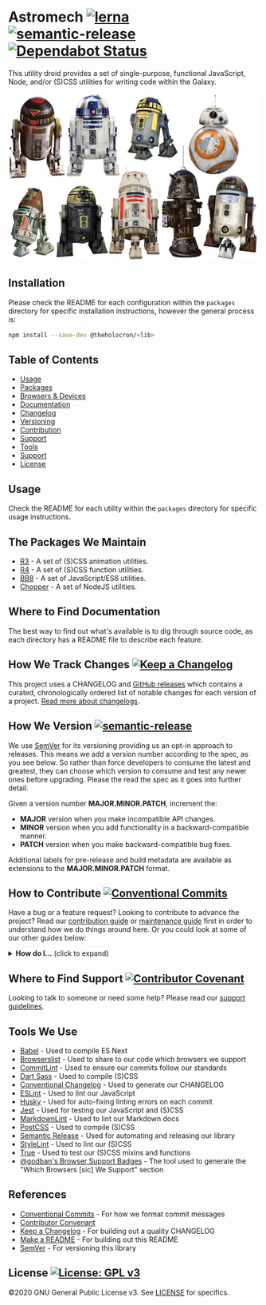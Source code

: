 # Astromech [![lerna](https://img.shields.io/badge/maintained%20with-lerna-cc00ff.svg)](https://lerna.js.org/) [![semantic-release](https://img.shields.io/badge/%20%20%F0%9F%93%A6%F0%9F%9A%80-semantic--release-e10079.svg)](https://github.com/semantic-release/semantic-release) [![Dependabot Status](https://api.dependabot.com/badges/status?host=github&repo=the-holocron/astromech)](https://dependabot.com)

This utility droid provides a set of single-purpose, functional JavaScript, Node, and/or (S)CSS utilities for writing code within the Galaxy.

![astromech](./astromech.jpg)

## Installation

Please check the README for each configuration within the `packages` directory for specific installation instructions, however the general process is:

```bash
npm install --save-dev @theholocron/<lib>
```

## Table of Contents

- [Usage](#usage)
- [Packages](#the-packages-we-maintain)
- [Browsers & Devices](#which-browsers-devices-we-support)
- [Documentation](#where-to-find-documentation)
- [Changelog](#how-we-track-changes)
- [Versioning](#how-we-version)
- [Contribution](#how-to-contribute)
- [Support](#where-to-find-suport)
- [Tools](#tools-we-use)
- [Support](#where-to-find-suport)
- [License](#license)

## Usage

Check the README for each utility within the `packages` directory for specific usage instructions.

## The Packages We Maintain

- [R3](./packages/arthree#readme) - A set of (S)CSS animation utilities.
- [R4](./packages/arfour#readme) - A set of (S)CSS function utilities.
- [BB8](./packages/beebee#readme) - A set of JavaScript/ES6 utilities.
- [Chopper](./packages/chopper#readme) - A set of NodeJS utilities.

## Where to Find Documentation

The best way to find out what's available is to dig through source code, as each directory has a README file to describe each feature.

## How We Track Changes [![Keep a Changelog](https://img.shields.io/badge/Keep%20a%20Changelog-1.0.0-orange)](https://keepachangelog.com/en/1.0.0/)

This project uses a CHANGELOG and [GitHub releases](https://help.github.com/en/github/administering-a-repository/about-releases) which contains a curated, chronologically ordered list of notable changes for each version of a project. [Read more about changelogs](https://keepachangelog.com/en/1.0.0/).

## How We Version [![semantic-release](https://img.shields.io/badge/%20%20%F0%9F%93%A6%F0%9F%9A%80-semantic--release-e10079.svg)](https://github.com/semantic-release/semantic-release)

We use [SemVer](https://semver.org/) for its versioning providing us an opt-in approach to releases. This means we add a version number according to the spec, as you see below. So rather than force developers to consume the latest and greatest, they can choose which version to consume and test any newer ones before upgrading. Please the read the spec as it goes into further detail.

Given a version number **MAJOR.MINOR.PATCH**, increment the:

- **MAJOR** version when you make incompatible API changes.
- **MINOR** version when you add functionality in a backward-compatible manner.
- **PATCH** version when you make backward-compatible bug fixes.

Additional labels for pre-release and build metadata are available as extensions to the **MAJOR.MINOR.PATCH** format.

## How to Contribute [![Conventional Commits](https://img.shields.io/badge/Conventional%20Commits-1.0.0-yellow.svg)](https://conventionalcommits.org)

Have a bug or a feature request? Looking to contribute to advance the project? Read our [contribution guide](./github/CONTRIBUTING.md) or [maintenance guide](./.github/MAINTAINING.md) first in order to understand how we do things around here. Or you could look at some of our other guides below:

<details>
  <summary><strong>How do I…</strong> (click to expand)</summary>

- [Ask or Say Something?](./.github/SUPPORT.md)
    - [Request Support](./.github/SUPPORT.md#request-support)
    - [Report an Error or Bug](./.github/SUPPORT.md#report-an-error-or-bug)
    - [Request a Feature](./.github/SUPPORT.md#request-a-feature)
- [Make Something?](./.github/CONTRIBUTING.md)
    - [Setup the Project](./.github/CONTRIBUTING.md#get-started)
    - [Create an Issue](./.github/CONTRIBUTING.md#creating-a-good-issue)
    - [Create a Feature Request](./.github/CONTRIBUTING.md#create-a-good-feature-request)
    - [Contribute Documentation](./.github/CONTRIBUTING.md#contribute-to-documentation)
    - [Contribute Code](./.github/CONTRIBUTING.md#create-a-pull-request)
    - [Join the Team](./.github/CONTRIBUTING.md#join-the-team)
- [Manage Something](./.github/MAINTAINING.md)
    - [Provide Support on Issues](./.github/MAINTAINING.md#provide-support-on-issues)
    - [Label Issues](./.github/MAINTAINING.md#label-issues)
    - [Clean Up Issues and PRs](./.github/MAINTAINING.md#clean-up-issues-and-prs)
    - [Create a Pull Request](./.github/MAINTAINING.md#create-a-pull-request)
    - [Review Pull Requests](./.github/MAINTAINING.md#review-pull-requests)
    - [Merge Pull Requests](./.github/MAINTAINING.md#merge-pull-requests)
    - [Tag a Release](./.github/MAINTAINING.md#tag-a-release)
    - [Release a Version](./.github/MAINTAINING.md#release-a-version)

</details>

## Where to Find Support [![Contributor Covenant](https://img.shields.io/badge/Contributor%20Covenant-v2.0%20adopted-ff69b4.svg)](code_of_conduct.md)

Looking to talk to someone or need some help? Please read our [support guidelines](./.github/SUPPORT.md).

## Tools We Use

- [Babel](https://babeljs.io/) - Used to compile ES Next 
- [Browserslist](https://github.com/browserslist/browserslist) - Used to share to our code which browsers we support
- [CommitLint](https://commitlint.js.org/#/) - Used to ensure our commits follow our standards
- [Dart Sass](https://sass-lang.com/dart-sass) - Used to compile (S)CSS
- [Conventional Changelog](https://github.com/conventional-changelog/conventional-changelog) - Used to generate our CHANGELOG
- [ESLint](https://eslint.org/) - Used to lint our JavaScript
- [Husky](https://github.com/typicode/husky) - Used for auto-fixing linting errors on each commit
- [Jest](https://jestjs.io/) - Used for testing our JavaScript and (S)CSS
- [MarkdownLint](https://github.com/DavidAnson/markdownlint) - Used to lint our Markdown docs
- [PostCSS](https://postcss.org/) - Used to compile (S)CSS
- [Semantic Release](https://semantic-release.gitbook.io/semantic-release/) - Used for automating and releasing our library
- [StyleLint](https://stylelint.io/) - Used to lint our (S)CSS
- [True](https://www.oddbird.net/true/docs/) - Used to test our (S)CSS mixins and functions
- [@godban's Browser Support Badges](https://godban.github.io/browsers-support-badges) - The tool used to generate the "Which Browsers [sic] We Support" section

## References

- [Conventional Commits](https://www.conventionalcommits.org/en/v1.0.0/) - For how we format commit messages
- [Contributor Convenant](https://www.contributor-covenant.org)
- [Keep a Changelog](https://keepachangelog.com/en/1.0.0/) - For building out a quality CHANGELOG
- [Make a README](https://www.makeareadme.com/) - For building out this README
- [SemVer](https://semver.org/) - For versioning this library

## License [![License: GPL v3](https://img.shields.io/badge/License-GPLv3-blue.svg)](https://www.gnu.org/licenses/gpl-3.0)

©2020 GNU General Public License v3. See [LICENSE](./LICENSE.md) for specifics.

